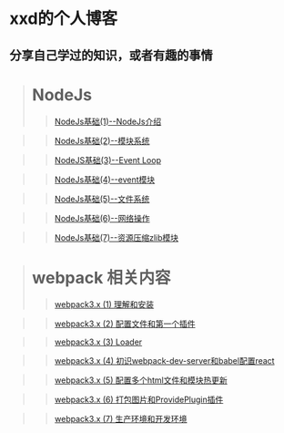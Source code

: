 # xxd的个人博客
## 分享自己学过的知识，或者有趣的事情

> # NodeJs
>> [NodeJs基础(1)--NodeJs介绍](https://github.com/laoxiehhh/laoxiea/issues/1)

>> [NodeJs基础(2)--模块系统](https://github.com/laoxiehhh/laoxiea/issues/2)

>> [NodeJS基础(3)--Event Loop](https://github.com/laoxiehhh/laoxiea/issues/3)

>> [NodeJs基础(4)--event模块](https://github.com/laoxiehhh/laoxiea/issues/4)

>> [NodeJs基础(5)--文件系统](https://github.com/laoxiehhh/laoxiea/issues/5)

>> [NodeJs基础(6)--网络操作](https://github.com/laoxiehhh/laoxiea/issues/6)

>> [NodeJs基础(7)--资源压缩zlib模块](https://github.com/laoxiehhh/laoxiea/issues/7)

> # webpack 相关内容
>> [webpack3.x (1) 理解和安装](https://github.com/laoxiehhh/laoxiea/issues/9)

>> [webpack3.x (2) 配置文件和第一个插件](https://github.com/laoxiehhh/laoxiea/issues/10)

>> [webpack3.x (3) Loader](https://github.com/laoxiehhh/laoxiea/issues/11)

>> [webpack3.x (4) 初识webpack-dev-server和babel配置react](https://github.com/laoxiehhh/laoxiea/issues/12)

>> [webpack3.x (5) 配置多个html文件和模块热更新](https://github.com/laoxiehhh/laoxiea/issues/13)

>> [webpack3.x (6) 打包图片和ProvidePlugin插件](https://github.com/laoxiehhh/laoxiea/issues/14)

>> [webpack3.x (7) 生产环境和开发环境](https://github.com/laoxiehhh/laoxiea/issues/15)



